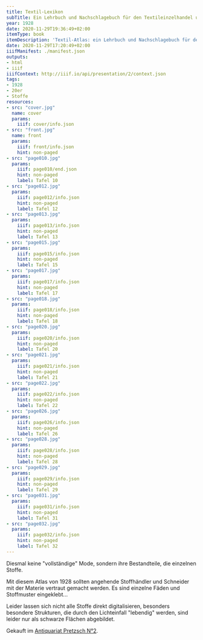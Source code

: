 ```yaml
---
title: Textil-Lexikon
subTitle: Ein Lehrbuch und Nachschlagebuch für den Textileinzelhandel und die Gewebeverarbeitung
year: 1928
date: 2020-11-29T19:36:49+02:00
itemType: book
itemDescription: 'Textil-Atlas: ein Lehrbuch und Nachschlagebuch für den Textileinzelhandel und die Gewebeverarbeitung: Textilwarenkunde und Gewebemuster von Wilhelm Spitschka, Franckh, Stuttgart 1928. <a class="worldcat" href="http://www.worldcat.org/oclc/249121078">&nbsp;</a>'
date: 2020-11-29T17:20:49+02:00
iiifManifest: ./manifest.json
outputs:
- html
- iiif
iiifContext: http://iiif.io/api/presentation/2/context.json
tags:
- 1928
- 20er
- Stoffe
resources:
- src: "cover.jpg"
  name: cover
  params:
    iiif: cover/info.json
- src: "front.jpg"
  name: front
  params:
    iiif: front/info.json
    hint: non-paged
- src: "page010.jpg"
  params:
    iiif: page010/end.json
    hint: non-paged
    label: Tafel 10
- src: "page012.jpg"
  params:
    iiif: page012/info.json
    hint: non-paged
    label: Tafel 12
- src: "page013.jpg"
  params:
    iiif: page013/info.json
    hint: non-paged
    label: Tafel 13
- src: "page015.jpg"
  params:
    iiif: page015/info.json
    hint: non-paged
    label: Tafel 15
- src: "page017.jpg"
  params:
    iiif: page017/info.json
    hint: non-paged
    label: Tafel 17
- src: "page018.jpg"
  params:
    iiif: page018/info.json
    hint: non-paged
    label: Tafel 18
- src: "page020.jpg"
  params:
    iiif: page020/info.json
    hint: non-paged
    label: Tafel 20
- src: "page021.jpg"
  params:
    iiif: page021/info.json
    hint: non-paged
    label: Tafel 21
- src: "page022.jpg"
  params:
    iiif: page022/info.json
    hint: non-paged
    label: Tafel 22
- src: "page026.jpg"
  params:
    iiif: page026/info.json
    hint: non-paged
    label: Tafel 26
- src: "page028.jpg"
  params:
    iiif: page028/info.json
    hint: non-paged
    label: Tafel 28
- src: "page029.jpg"
  params:
    iiif: page029/info.json
    hint: non-paged
    label: Tafel 29
- src: "page031.jpg"
  params:
    iiif: page031/info.json
    hint: non-paged
    label: Tafel 31
- src: "page032.jpg"
  params:
    iiif: page032/info.json
    hint: non-paged
    label: Tafel 32
---
```

Diesmal keine "vollständige" Mode, sondern ihre Bestandteile, die einzelnen Stoffe.
<!--more-->
Mit diesem Atlas von 1928 sollten angehende Stoffhändler und Schneider mit der Materie vertraut gemacht werden. Es sind einzelne Fäden und Stoffmuster eingeklebt...

Leider lassen sich nicht alle Stoffe direkt digitalisieren, besonders besondere Strukturen, die durch den Lichteinfall "lebendig" werden, sind leider nur als schwarze Flächen abgebildet.

<div class="source">Gekauft im <a href="https://antiquariat-pretzsch.de/">Antiquariat Pretzsch N°2</a>.</div>
